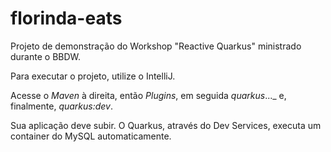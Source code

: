 # florinda-eats

Projeto de demonstração do Workshop "Reactive Quarkus" ministrado durante o BBDW.

Para executar o projeto, utilize o IntelliJ.

Acesse o _Maven_ à direita, então _Plugins_, em seguida _quarkus_..._ e, finalmente, _quarkus:dev_.

Sua aplicação deve subir. O Quarkus, através do Dev Services, executa um container do MySQL automaticamente.